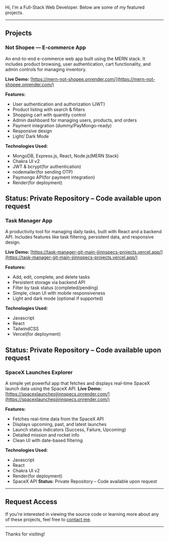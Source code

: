 Hi, I'm a Full-Stack Web Developer. Below are some of my featured projects.

---

## Projects

### Not Shopee — E-commerce App

An end-to-end e-commerce web app built using the MERN stack. It includes product browsing, user authentication, cart functionality, and admin controls for managing inventory.

**Live Demo:** [https://mern-not-shopee.onrender.com/](https://mern-not-shopee.onrender.com/)

**Features:**
- User authentication and authorization (JWT)
- Product listing with search & filters
- Shopping cart with quantity control
- Admin dashboard for managing users, products, and orders
- Payment integration (dummy/PayMongo-ready)
- Responsive design
- Light/ Dark Mode

**Technologies Used:**
  - MongoDB, Express.js, React, Node.js(MERN Stack)
  - Chakra UI v2
  - JWT & bcrypt(for authentication)
  - nodemailer(for sending OTP)
  - Paymongo API(for payment integration)
  - Render(for deployment)
    
**Status:** Private Repository – Code available upon request
---

### Task Manager App

A productivity tool for managing daily tasks, built with React and a backend API. Includes features like task filtering, persistent data, and responsive design.

**Live Demo:** [https://task-manager-git-main-jjinnspecs-projects.vercel.app/](https://task-manager-git-main-jjinnspecs-projects.vercel.app/)

**Features:**
- Add, edit, complete, and delete tasks
- Persistent storage via backend API
- Filter by task status (completed/pending)
- Simple, clean UI with mobile responsiveness
- Light and dark mode (optional if supported)

**Technologies Used:**
  - Javascript
  - React
  - TailwindCSS
  - Vercel(for deployment)
  
**Status:** Private Repository – Code available upon request
---

### SpaceX Launches Explorer

A simple yet powerful app that fetches and displays real-time SpaceX launch data using the SpaceX API.
**Live Demo:** [https://spacexlaunchesjjinnspecs.onrender.com/](https://spacexlaunchesjjinnspecs.onrender.com/)

**Features:**
- Fetches real-time data from the SpaceX API
- Displays upcoming, past, and latest launches
- Launch status indicators (Success, Failure, Upcoming)
- Detailed mission and rocket info
- Clean UI with date-based filtering

**Technologies Used:**
- Javascript
- React
- Chakra UI v2
- Render(for deployment)
- SpaceX API
**Status:** Private Repository – Code available upon request
---

## Request Access

If you're interested in viewing the source code or learning more about any of these projects, feel free to [contact me](mailto:j3.cariaso@gmail.com).

---

Thanks for visiting!
